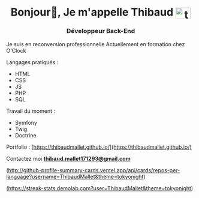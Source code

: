 <h1 align="center">Bonjour👋, Je m'appelle Thibaud <a href="https://linkedin.com/in/thibaud mallet" target="blank"><img align="center" src="https://raw.githubusercontent.com/rahuldkjain/github-profile-readme-generator/master/src/images/icons/Social/linked-in-alt.svg" alt="thibaud mallet" height="30" width="40" /></a></h1>
<h3 align="center">Développeur Back-End</h3>

Je suis en reconversion professionnelle
Actuellement en formation chez O'Clock

Langages pratiqués : 
- HTML
- CSS
- JS
- PHP
- SQL

Travail du moment :
- Symfony
- Twig
- Doctrine

Portfolio : [https://thibaudmallet.github.io/](https://thibaudmallet.github.io/)

Contactez moi **thibaud.mallet171293@gmail.com**

(http://github-profile-summary-cards.vercel.app/api/cards/repos-per-language?username=ThibaudMallet&theme=tokyonight)

(https://streak-stats.demolab.com?user=ThibaudMallet&theme=tokyonight)
